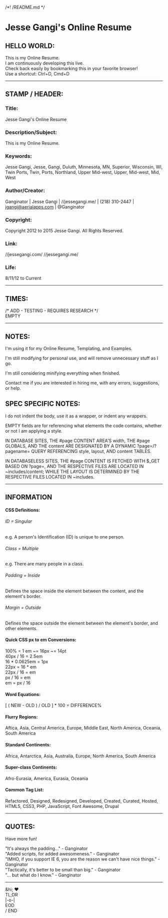 /*! /README.md */


Jesse Gangi's Online Resume
======================


## HELLO WORLD:


This is my Online Resume.  
I am continuously developing this live.  
Check back easily by bookmarking this in your favorite browser!  
Use a shortcut: Ctrl+D, Cmd+D


***


## STAMP / HEADER:


### Title:
Jesse Gangi's Online Resume

### Description/Subject:
This is my Online Resume.

### Keywords:
Jesse Gangi, Jesse, Gangi, Duluth, Minnesota, MN, Superior, Wisconsin, WI, Twin Ports, Twin, Ports, Northland, Upper Mid-west, Upper, Mid-west, Mid, West

### Author/Creator:
Ganginator | Jesse Gangi | //jessegangi.me/ | (218) 310-2447 | jgangi@aerialapps.com | @Ganginator

### Copyright:
Copyright 2012 to 2015 Jesse Gangi. All Rights Reserved.

### Link:
//jessegangi.com/
//jessegangi.me/

### Life:
8/11/12 to Current


***


## TIMES:


/* ADD - TESTING - REQUIRES RESEARCH */  
EMPTY


***


## NOTES:

I'm using it for my Online Resume, Templating, and Examples.

I'm still modifying for personal use, and will remove unnecessary stuff as I go.

I'm still considering minifying everything when finished. 

Contact me if you are interested in hiring me, with any errors, suggestions, or help.


## SPEC SPECIFIC NOTES:

I do not indent the body, use it as a wrapper, or indent any wrappers.

EMPTY fields are for referencing what elements the code contains, whether or not I am applying a style.

IN DATABASE SITES, THE #page CONTENT AREA'S width, THE #page GLOBALS, AND THE content ARE DESIGNATED BY A DYNAMIC ?page=/?pagename= QUERY REFERENCING style, layout, AND content TABLES.

IN DATABASELESS SITES, THE #page CONTENT IS FETCHED WITH $_GET BASED ON ?page=, AND THE RESPECTIVE FILES ARE LOCATED IN ~includes/content; WHILE THE LAYOUT IS DETERMINED BY THE RESPECTIVE FILES LOCATED IN ~includes.


***


## INFORMATION


#### CSS Definitions:


###### ID = Singular
e.g. A person's Identification (ID) is unique to one person.

###### Class = Multiple
e.g. There are many people in a class.

###### Padding = Inside
Defines the space inside the element between the content, and the element's border.

###### Margin = Outside
Defines the space outside the element between the element's border, and other elements.


#### Quick CSS px to em Conversions:

100% = 1 em ~= 16px ~= 14pt  
40px / 16 = 2.5em  
16 * 0.0625em = 1px  
22px = 16 * em  
22px / 16 = em  
px / 16 = em  
em = px / 16


#### Word Equations:

[ ( NEW - OLD ) / OLD ] * 100 = DIFFERENCE%


#### Flurry Regions:
Aftica, Asia, Central America, Europe, Middle East, North America, Oceania, South America

#### Standard Continents:
Africa, Antarctica, Asia, Australia, Europe, North America, South America

#### Super-class Continents:
Afro-Eurasia, America, Eurasia, Oceania

#### Common Tag List:
Refactored, Designed, Redesigned, Developed, Created, Curated, Hosted, HTML5, CSS3, PHP, JavaScript, Font Awesome, Drupal


***


## QUOTES:


Have more fun!

"It's always the padding..." - Ganginator  
"Added scripts, for added awesomeness." - Ganginator  
"IMHO, if you support IE 6, you are the reason we can't have nice things." - Ganginator  
"Tactically, it's better to be small than big." - Ganginator  
"... but what do I know." - Ganginator  


***


&hi;
&hearts;  
TL;DR  
|-o-|  
EOD  
/ END


